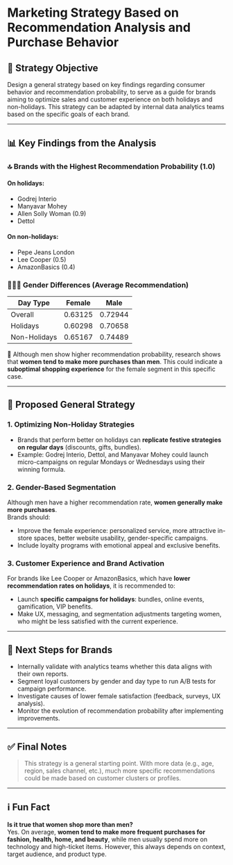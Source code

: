 # Marketing Strategy Based on Recommendation Analysis and Purchase Behavior

## 🎯 Strategy Objective

Design a general strategy based on key findings regarding consumer behavior and recommendation probability, to serve as a guide for brands aiming to optimize sales and customer experience on both holidays and non-holidays. This strategy can be adapted by internal data analytics teams based on the specific goals of each brand.

---

## 📊 Key Findings from the Analysis

### 🔝 Brands with the Highest Recommendation Probability (1.0)

#### On holidays:
- Godrej Interio  
- Manyavar Mohey  
- Allen Solly Woman (0.9)  
- Dettol  

#### On non-holidays:
- Pepe Jeans London  
- Lee Cooper (0.5)  
- AmazonBasics (0.4)  

### 👩‍🦰👨 Gender Differences (Average Recommendation)

| Day Type       | Female   | Male     |
|----------------|----------|----------|
| Overall        | 0.63125  | 0.72944  |
| Holidays       | 0.60298  | 0.70658  |
| Non-Holidays   | 0.65167  | 0.74489  |

🔎 Although men show higher recommendation probability, research shows that **women tend to make more purchases than men**. This could indicate a **suboptimal shopping experience** for the female segment in this specific case.

---

## 📌 Proposed General Strategy

### 1. Optimizing Non-Holiday Strategies

- Brands that perform better on holidays can **replicate festive strategies on regular days** (discounts, gifts, bundles).
- Example: Godrej Interio, Dettol, and Manyavar Mohey could launch micro-campaigns on regular Mondays or Wednesdays using their winning formula.

### 2. Gender-Based Segmentation

Although men have a higher recommendation rate, **women generally make more purchases**.  
Brands should:

- Improve the female experience: personalized service, more attractive in-store spaces, better website usability, gender-specific campaigns.
- Include loyalty programs with emotional appeal and exclusive benefits.

### 3. Customer Experience and Brand Activation

For brands like Lee Cooper or AmazonBasics, which have **lower recommendation rates on holidays**, it is recommended to:

- Launch **specific campaigns for holidays**: bundles, online events, gamification, VIP benefits.
- Make UX, messaging, and segmentation adjustments targeting women, who might be less satisfied with the current experience.

---

## 🧩 Next Steps for Brands

- Internally validate with analytics teams whether this data aligns with their own reports.
- Segment loyal customers by gender and day type to run A/B tests for campaign performance.
- Investigate causes of lower female satisfaction (feedback, surveys, UX analysis).
- Monitor the evolution of recommendation probability after implementing improvements.

---

## ✅ Final Notes

> This strategy is a general starting point. With more data (e.g., age, region, sales channel, etc.), much more specific recommendations could be made based on customer clusters or profiles.

---

## ℹ️ Fun Fact

**Is it true that women shop more than men?**  
Yes. On average, **women tend to make more frequent purchases for fashion, health, home, and beauty**, while men usually spend more on technology and high-ticket items. However, this always depends on context, target audience, and product type.



